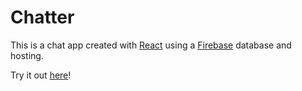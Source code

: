 # Chatter

This is a chat app created with [React](https://github.com/facebook/create-react-app) using a [Firebase](https://firebase.google.com/) database and hosting.

Try it out [here](https://chatter-rsweem.web.app/)!
